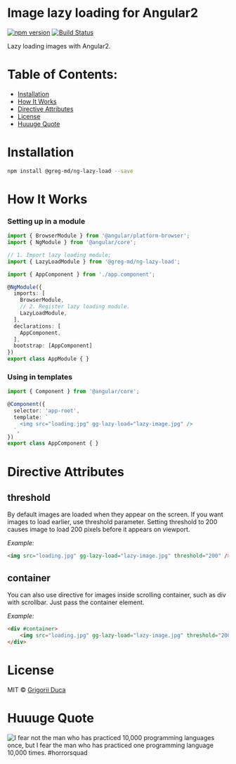 # Image lazy loading for Angular2

[![npm version](https://badge.fury.io/js/%40greg-md%2Fng-lazy-load.svg)](https://badge.fury.io/js/%40greg-md%2Fng-lazy-load)
[![Build Status](https://travis-ci.org/greg-md/ng-lazy-load.svg?branch=master)](https://travis-ci.org/greg-md/ng-lazy-load)

Lazy loading images with Angular2.

# Table of Contents:

* [Installation](#installation)
* [How It Works](#how-it-works)
* [Directive Attributes](#directive-attributes)
* [License](#license)
* [Huuuge Quote](#huuuge-quote)

# Installation

```bash
npm install @greg-md/ng-lazy-load --save
```

# How It Works

### Setting up in a module

```typescript
import { BrowserModule } from '@angular/platform-browser';
import { NgModule } from '@angular/core';

// 1. Import lazy loading module;
import { LazyLoadModule } from '@greg-md/ng-lazy-load';

import { AppComponent } from './app.component';

@NgModule({
  imports: [
    BrowserModule,
    // 2. Register lazy loading module.
    LazyLoadModule,
  ],
  declarations: [
    AppComponent,
  ],
  bootstrap: [AppComponent]
})
export class AppModule { }
```

### Using in templates

```typescript
import { Component } from '@angular/core';

@Component({
  selector: 'app-root',
  template: `
    <img src="loading.jpg" gg-lazy-load="lazy-image.jpg" />
  `,
})
export class AppComponent { }
```

# Directive Attributes

## threshold

By default images are loaded when they appear on the screen.
If you want images to load earlier, use threshold parameter.
Setting threshold to 200 causes image to load 200 pixels before it appears on viewport.

_Example:_

```html
<img src="loading.jpg" gg-lazy-load="lazy-image.jpg" threshold="200" />
```

## container

You can also use directive for images inside scrolling container,
such as div with scrollbar. Just pass the container element.

_Example:_

```html
<div #container>
    <img src="loading.jpg" gg-lazy-load="lazy-image.jpg" threshold="200" [container]="container" />
</div>
```

# License

MIT © [Grigorii Duca](http://greg.md)

# Huuuge Quote

![I fear not the man who has practiced 10,000 programming languages once, but I fear the man who has practiced one programming language 10,000 times. #horrorsquad](http://greg.md/huuuge-quote-fb.jpg)

